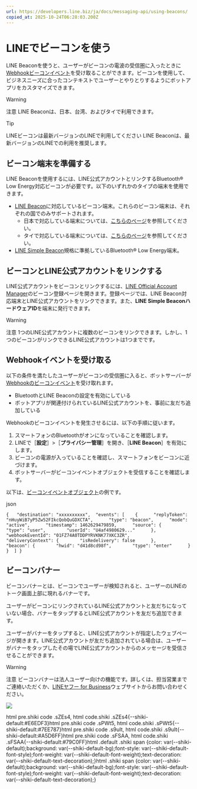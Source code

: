 ```yaml
---
url: https://developers.line.biz/ja/docs/messaging-api/using-beacons/
copied_at: 2025-10-24T06:28:03.200Z
---
```

# LINEでビーコンを使う

LINE Beaconを使うと、ユーザーがビーコンの電波の受信圏に入ったときに[Webhookビーコンイベント](https://developers.line.biz/ja/reference/messaging-api/#beacon-event)を受け取ることができます。ビーコンを使用して、ビジネスニーズに合ったコンテキストでユーザーとやりとりするようにボットアプリをカスタマイズできます。

> [!WARNING]
> 注意
> LINE Beaconは、日本、台湾、およびタイで利用できます。

> [!TIP]
> LINEビーコンは最新バージョンのLINEで利用してください
> LINE Beaconは、最新バージョンのLINEでの利用を推奨します。

## ビーコン端末を準備する

LINE Beaconを使用するには、LINE公式アカウントとリンクするBluetooth® Low Energy対応ビーコンが必要です。以下のいずれかのタイプの端末を使用できます。

*   [LINE Beacon](https://developers.line.biz/ja/docs/messaging-api/beacon-device-spec/)に対応しているビーコン端末。これらのビーコン端末は、それぞれの国でのみサポートされます。
    *   日本で対応している端末については、[こちらのページ](https://beacon.theshop.jp/items/6617930)を参照してください。
    *   タイで対応している端末については、[こちらのページ](https://linedevth.line.me/th/tech-partner?filterTech=Beacon)を参照してください。
*   [LINE Simple Beacon](https://github.com/line/line-simple-beacon)規格に準拠しているBluetooth® Low Energy端末。

## ビーコンとLINE公式アカウントをリンクする

LINE公式アカウントをビーコンとリンクするには、[LINE Official Account Manager](https://manager.line.biz/beacon/register)のビーコン登録ページを開きます。登録ページでは、LINE Beacon対応端末とLINE公式アカウントをリンクできます。また、**LINE Simple BeaconハードウェアID**を端末に発行できます。

> [!WARNING]
> 注意
> 1つのLINE公式アカウントに複数のビーコンをリンクできます。しかし、1つのビーコンがリンクできるLINE公式アカウントは1つまでです。

## Webhookイベントを受け取る

以下の条件を満たしたユーザーがビーコンの受信圏に入ると、ボットサーバーが[Webhookのビーコンイベント](https://developers.line.biz/ja/reference/messaging-api/#beacon-event)を受け取れます。

*   BluetoothとLINE Beaconの設定を有効にしている
*   ボットアプリが関連付けられているLINE公式アカウントを、事前に友だち追加している

Webhookのビーコンイベントを発生させるには、以下の手順に従います。

1.  スマートフォンのBluetoothがオンになっていることを確認します。
2.  LINEで［**設定**］>［**プライバシー管理**］を開き、［**LINE Beacon**］を有効にします。
3.  ビーコンの電源が入っていることを確認し、スマートフォンをビーコンに近づけます。
4.  ボットサーバーがビーコンイベントオブジェクトを受信することを確認します。

以下は、[ビーコンイベントオブジェクト](https://developers.line.biz/ja/reference/messaging-api/#beacon-event)の例です。

json

`{   "destination": "xxxxxxxxxx",  "events": [    {      "replyToken": "nHuyWiB7yP5Zw52FIkcQobQuGDXCTA",      "type": "beacon",      "mode": "active",      "timestamp": 1462629479859,      "source": {        "type": "user",        "userId": "U4af4980629..."      },      "webhookEventId": "01FZ74A0TDDPYRVKNK77XKC3ZR",      "deliveryContext": {        "isRedelivery": false      },      "beacon": {        "hwid": "d41d8cd98f",        "type": "enter"      }    }  ] }`

## ビーコンバナー

ビーコンバナーとは、ビーコンでユーザーが検知されると、ユーザーのLINEのトーク画面上部に現れるバナーです。

ユーザーがビーコンにリンクされているLINE公式アカウントと友だちになっていない場合、バナーをタップするとLINE公式アカウントを友だち追加できます。

ユーザーがバナーをタップすると、LINE公式アカウントが指定したウェブページが開きます。LINE公式アカウントが友だち追加されている場合は、ユーザーがバナーをタップしたその場でLINE公式アカウントからのメッセージを受信させることができます。

> [!WARNING]
> 注意
> ビーコンバナーは法人ユーザー向けの機能です。詳しくは、担当営業までご連絡いただくか、[LINEヤフー for Business](https://www.lycbiz.com/jp/)ウェブサイトからお問い合わせください。

![](https://developers.line.biz/media/messaging-api/using-beacons/beacon-banner_ja.png)

html pre.shiki code .sZEs4, html code.shiki .sZEs4{--shiki-default:#E6EDF3}html pre.shiki code .sPWt5, html code.shiki .sPWt5{--shiki-default:#7EE787}html pre.shiki code .s9uIt, html code.shiki .s9uIt{--shiki-default:#A5D6FF}html pre.shiki code .sFSAA, html code.shiki .sFSAA{--shiki-default:#79C0FF}html .default .shiki span {color: var(--shiki-default);background: var(--shiki-default-bg);font-style: var(--shiki-default-font-style);font-weight: var(--shiki-default-font-weight);text-decoration: var(--shiki-default-text-decoration);}html .shiki span {color: var(--shiki-default);background: var(--shiki-default-bg);font-style: var(--shiki-default-font-style);font-weight: var(--shiki-default-font-weight);text-decoration: var(--shiki-default-text-decoration);}